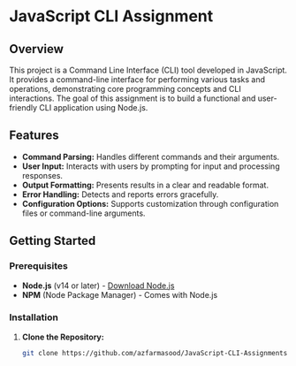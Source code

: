 # JavaScript CLI Assignment

## Overview

This project is a Command Line Interface (CLI) tool developed in JavaScript. It provides a command-line interface for performing various tasks and operations, demonstrating core programming concepts and CLI interactions. The goal of this assignment is to build a functional and user-friendly CLI application using Node.js.

## Features

- **Command Parsing:** Handles different commands and their arguments.
- **User Input:** Interacts with users by prompting for input and processing responses.
- **Output Formatting:** Presents results in a clear and readable format.
- **Error Handling:** Detects and reports errors gracefully.
- **Configuration Options:** Supports customization through configuration files or command-line arguments.

## Getting Started

### Prerequisites

- **Node.js** (v14 or later) - [Download Node.js](https://nodejs.org/)
- **NPM** (Node Package Manager) - Comes with Node.js

### Installation

1. **Clone the Repository:**

   ```bash
   git clone https://github.com/azfarmasood/JavaScript-CLI-Assignments.git